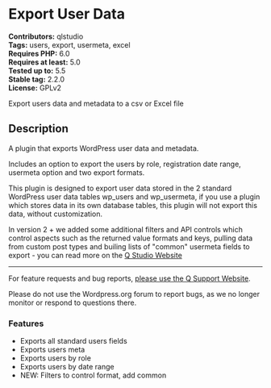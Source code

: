 # Export User Data #

**Contributors:** qlstudio  
**Tags:** users, export, usermeta, excel  
**Requires PHP:** 6.0  
**Requires at least:** 5.0  
**Tested up to:** 5.5  
**Stable tag:** 2.2.0  
**License:** GPLv2  

Export users data and metadata to a csv or Excel file

## Description ##

A plugin that exports WordPress user data and metadata.

Includes an option to export the users by role, registration date range, usermeta option and two export formats.

This plugin is designed to export user data stored in the 2 standard WordPress user data tables wp_users and wp_usermeta, if you use a plugin which stores data in its own database tables, this plugin will not export this data, without customization.

In version 2 + we added some additional filters and API controls which control aspects such as the returned value formats and keys, pulling data from custom post types and builing lists of "common" usermeta fields to export - you can read more on the [Q Studio Website](https://qstudio.us/releases/export-user-data-wordpress-plugin/)

---

For feature requests and bug reports, [please use the Q Support Website](https://qstudio.us/support/topic/export-user-data/).

Please do not use the Wordpress.org forum to report bugs, as we no longer monitor or respond to questions there.

### Features ###

* Exports all standard users fields
* Exports users meta
* Exports users by role
* Exports users by date range
* NEW: Filters to control format, add common
